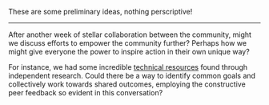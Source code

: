 These are some preliminary ideas, nothing perscriptive!

---

After another week of stellar collaboration between the community, might we discuss efforts to empower the community further? Perhaps how we might give everyone the power to inspire action in their own unique way? 

For instance, we had some incredible [technical resources](https://discord.com/channels/1102309240145707049/1102309241026515069/1295486490872381450) found through independent research. Could there be a way to identify common goals and collectively work towards shared outcomes, employing the constructive peer feedback so evident in this conversation?
